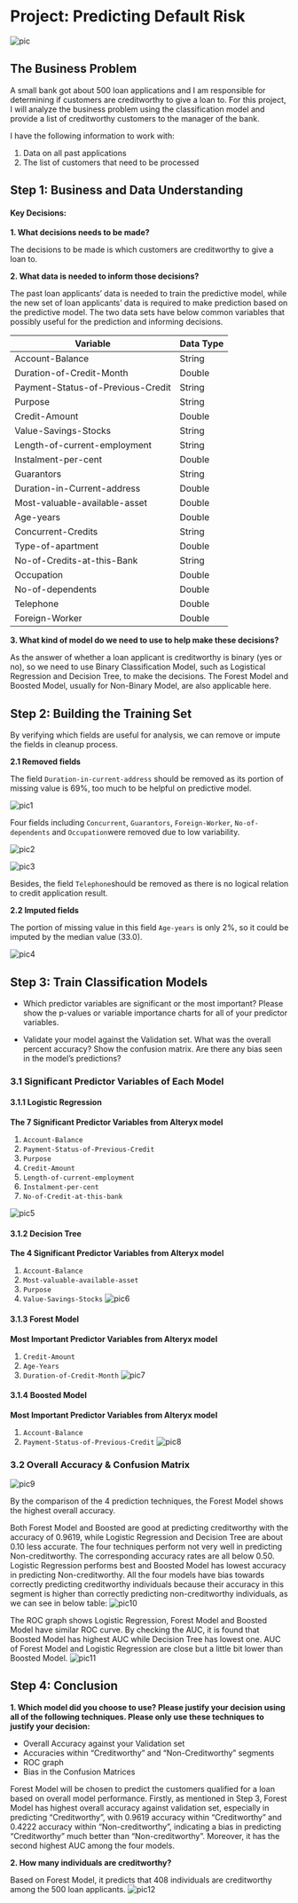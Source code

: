 # Project: Predicting Default Risk
![pic](https://www.incimages.com/uploaded_files/image/970x450/business-loan-illustration-1940x900_35212.jpg)

## The Business Problem
A small bank got about 500 loan applications and I am responsible for determining if customers are creditworthy to give a loan to. For this project, I will analyze the business problem using the classification model and provide a list of creditworthy customers to the manager of the bank.

I have the following information to work with:
1.  Data on all past applications
2.  The list of customers that need to be processed

## Step 1: Business and Data Understanding
#### Key Decisions:
**1. What decisions needs to be made?**

The decisions to be made is which customers are creditworthy to give a loan to.

**2. What data is needed to inform those decisions?**

The past loan applicants’ data is needed to train the predictive model, while the new set of loan applicants’ data is required to make prediction based on the predictive model. The two data sets have below common variables that possibly useful for the prediction and informing decisions.

| Variable                          | Data Type |
|-----------------------------------|-----------|
| Account-Balance                   | String    |
| Duration-of-Credit-Month          | Double    |
| Payment-Status-of-Previous-Credit | String    |
| Purpose                           | String    |
| Credit-Amount                     | Double    |
| Value-Savings-Stocks              | String    |
| Length-of-current-employment      | String    |
| Instalment-per-cent               | Double    |
| Guarantors                        | String    |
| Duration-in-Current-address       | Double    |
| Most-valuable-available-asset     | Double    |
| Age-years                         | Double    |
| Concurrent-Credits                | String    |
| Type-of-apartment                 | Double    |
| No-of-Credits-at-this-Bank        | String    |
| Occupation                        | Double    |
| No-of-dependents                  | Double    |
| Telephone                         | Double    |
| Foreign-Worker                    | Double    |

**3. What kind of model do we need to use to help make these decisions?**

As the answer of whether a loan applicant is creditworthy is binary (yes or no), so we need to use Binary Classification Model, such as Logistical Regression and Decision Tree, to make the decisions. The Forest Model and Boosted Model, usually for Non-Binary Model, are also applicable here.

## Step 2: Building the Training Set
By verifying which fields are useful for analysis, we can remove or impute the fields in cleanup process.

**2.1 Removed fields**

The field `Duration-in-current-address` should be removed as its portion of missing value is 69%, too much to be helpful on predictive model.

![pic1](https://github.com/rickyzhangwl/data_analytic_projects/blob/master/predictive_analytics/classification/pics/1_removed_fields.png)

Four fields including `Concurrent`, `Guarantors`, `Foreign-Worker`, `No-of-dependents` and `Occupation`were removed due to low variability.

![pic2](https://github.com/rickyzhangwl/data_analytic_projects/blob/master/predictive_analytics/classification/pics/2_removed_fields.PNG)

![pic3](https://github.com/rickyzhangwl/data_analytic_projects/blob/master/predictive_analytics/classification/pics/3_removed_fields.png)

Besides, the field `Telephone`should be removed as there is no logical relation to credit application result.

**2.2 Imputed fields**

The portion of missing value in this field `Age-years` is only 2%, so it could be imputed by the median value (33.0).

![pic4](https://github.com/rickyzhangwl/data_analytic_projects/blob/master/predictive_analytics/classification/pics/4_imputed_fields.png)

## Step 3: Train Classification Models
- Which predictor variables are significant or the most important? Please show the p-values or variable importance charts for all of your predictor variables.

- Validate your model against the Validation set. What was the overall percent accuracy? Show the confusion matrix. Are there any bias seen in the model’s predictions?

### 3.1 Significant Predictor Variables of Each Model
#### 3.1.1 Logistic Regression
**The 7 Significant Predictor Variables from Alteryx model**
1. `Account-Balance`
2. `Payment-Status-of-Previous-Credit`
3. `Purpose`
4. `Credit-Amount`
5. `Length-of-current-employment`
6. `Instalment-per-cent`
7. `No-of-Credit-at-this-bank`

![pic5](https://github.com/rickyzhangwl/data_analytic_projects/blob/master/predictive_analytics/classification/pics/5_lr_coef.png)

#### 3.1.2 Decision Tree
**The 4 Significant Predictor Variables from Alteryx model**
1. `Account-Balance`
2. `Most-valuable-available-asset`
3. `Purpose`
4. `Value-Savings-Stocks`
![pic6](https://github.com/rickyzhangwl/data_analytic_projects/blob/master/predictive_analytics/classification/pics/6_dt_vars.png)

#### 3.1.3 Forest Model
**Most Important Predictor Variables from Alteryx model**
1. `Credit-Amount`
2. `Age-Years`
3. `Duration-of-Credit-Month`
![pic7](https://github.com/rickyzhangwl/data_analytic_projects/blob/master/predictive_analytics/classification/pics/7_forest_vars.png)

#### 3.1.4 Boosted Model
**Most Important Predictor Variables from Alteryx model**
1. `Account-Balance`
2. `Payment-Status-of-Previous-Credit`
![pic8](https://github.com/rickyzhangwl/data_analytic_projects/blob/master/predictive_analytics/classification/pics/8_boost_vars.png)

### 3.2 Overall Accuracy & Confusion Matrix
![pic9](https://github.com/rickyzhangwl/data_analytic_projects/blob/master/predictive_analytics/classification/pics/9_model_compare.PNG)

By the comparison of the 4 prediction techniques, the Forest Model shows the highest overall accuracy.

Both Forest Model and Boosted are good at predicting creditworthy with the accuracy of 0.9619, while Logistic Regression and Decision Tree are about 0.10 less accurate. The four techniques perform not very well in predicting Non-creditworthy. The corresponding accuracy rates are all below 0.50. Logistic Regression performs best and Boosted Model has lowest accuracy in predicting Non-creditworthy. All the four models have bias towards correctly predicting creditworthy individuals because their accuracy in this segment is higher than correctly predicting non-creditworthy individuals, as we can see in below table:
![pic10](https://github.com/rickyzhangwl/data_analytic_projects/blob/master/predictive_analytics/classification/pics/10_model_compare.png)

The ROC graph shows Logistic Regression, Forest Model and Boosted Model have similar ROC curve. By checking the AUC, it is found that Boosted Model has highest AUC while Decision Tree has lowest one. AUC of Forest Model and Logistic Regression are close but a little bit lower than Boosted Model.
![pic11](https://github.com/rickyzhangwl/data_analytic_projects/blob/master/predictive_analytics/classification/pics/11_roc.PNG)

## Step 4: Conclusion
**1. Which model did you choose to use? Please justify your decision using **all** of the following techniques. Please only use these techniques to justify your decision:**

- Overall Accuracy against your Validation set
- Accuracies within “Creditworthy” and “Non-Creditworthy” segments
- ROC graph
- Bias in the Confusion Matrices

Forest Model will be chosen to predict the customers qualified for a loan based on overall model performance. Firstly, as mentioned in Step 3, Forest Model has highest overall accuracy against validation set, especially in predicting “Creditworthy”, with 0.9619 accuracy within “Creditworthy” and 0.4222 accuracy within “Non-creditworthy”, indicating a bias in predicting “Creditworthy” much better than “Non-creditworthy”. Moreover, it has the second highest AUC among the four models.

**2. How many individuals are creditworthy?**

Based on Forest Model, it predicts that 408 individuals are creditworthy among the 500 loan applicants.
![pic12](https://github.com/rickyzhangwl/data_analytic_projects/blob/master/predictive_analytics/classification/pics/12_result.png)
